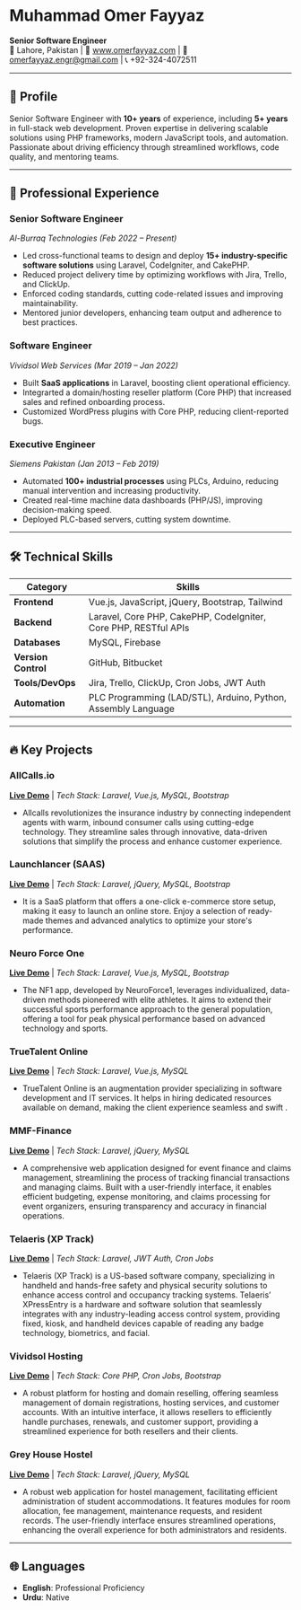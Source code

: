 # Muhammad Omer Fayyaz  
**Senior Software Engineer**  
📍 Lahore, Pakistan | 📧 www.omerfayyaz.com | 📧 omerfayyaz.engr@gmail.com | 📞 +92-324-4072511  

---

## 🚀 Profile  
Senior Software Engineer with **10+ years** of experience, including **5+ years** in full-stack web development. Proven expertise in delivering scalable solutions using PHP frameworks, modern JavaScript tools, and automation. Passionate about driving efficiency through streamlined workflows, code quality, and mentoring teams.  

---

## 💼 Professional Experience  

### **Senior Software Engineer**  
*Al-Burraq Technologies* *(Feb 2022 – Present)*  
- Led cross-functional teams to design and deploy **15+ industry-specific software solutions** using Laravel, CodeIgniter, and CakePHP.  
- Reduced project delivery time by optimizing workflows with Jira, Trello, and ClickUp.  
- Enforced coding standards, cutting code-related issues and improving maintainability.  
- Mentored junior developers, enhancing team output and adherence to best practices.  

### **Software Engineer**  
*Vividsol Web Services* *(Mar 2019 – Jan 2022)*  
- Built **SaaS applications** in Laravel, boosting client operational efficiency.  
- Integrarted a domain/hosting reseller platform (Core PHP) that increased sales and refined onboarding process.  
- Customized WordPress plugins with Core PHP, reducing client-reported bugs.  

### **Executive Engineer**  
*Siemens Pakistan* *(Jan 2013 – Feb 2019)*  
- Automated **100+ industrial processes** using PLCs, Arduino, reducing manual intervention and increasing productivity.  
- Created real-time machine data dashboards (PHP/JS), improving decision-making speed.  
- Deployed PLC-based servers, cutting system downtime.  

---

## 🛠️ Technical Skills  
| **Category**       | **Skills**                                                                 |  
|---------------------|---------------------------------------------------------------------------|  
| **Frontend**        | Vue.js, JavaScript, jQuery, Bootstrap, Tailwind                         |  
| **Backend**         | Laravel, Core PHP, CakePHP, CodeIgniter, Core PHP, RESTful APIs                    |  
| **Databases**       | MySQL, Firebase                                                          |    
| **Version Control**    | GitHub, Bitbucket                      |  
| **Tools/DevOps**    | Jira, Trello, ClickUp, Cron Jobs, JWT Auth                      |  
| **Automation**      | PLC Programming (LAD/STL), Arduino, Python, Assembly Language           |  

---

## 🔥 Key Projects  

### **AllCalls.io**  
**[Live Demo](https://allcalls.io/)** | *Tech Stack: Laravel, Vue.js, MySQL, Bootstrap*  
- Allcalls revolutionizes the insurance industry by connecting independent agents with warm, inbound consumer calls using cutting-edge technology. They streamline sales through innovative, data-driven solutions that simplify the process and enhance customer experience.  

### **Launchlancer (SAAS)**  
**[Live Demo](https://launchlancer.com/)** | *Tech Stack: Laravel, jQuery, MySQL, Bootstrap*  
- It is a SaaS platform that offers a one-click e-commerce store setup, making it easy to launch an online store. Enjoy a selection of ready-made themes and advanced analytics to optimize your store's performance.  

### **Neuro Force One**  
**[Live Demo](https://nf1.app/)** | *Tech Stack: Laravel, Vue.js, MySQL, Bootstrap*  
- The NF1 app, developed by NeuroForce1, leverages individualized, data-driven methods pioneered with elite athletes. It aims to extend their successful sports performance approach to the general population, offering a tool for peak physical performance based on advanced technology and sports.  

### **TrueTalent Online**  
**[Live Demo](https://truetalent.online/)** | *Tech Stack: Laravel, Vue.js, MySQL*  
- TrueTalent Online is an augmentation provider specializing in software development and IT services. It helps in hiring dedicated resources available on demand, making the client experience seamless and swift .  

### **MMF-Finance**  
**[Live Demo](https://mmf-finance.idfusion.com/)** | *Tech Stack: Laravel, jQuery, MySQL*  
- A comprehensive web application designed for event finance and claims management, streamlining the process of tracking financial transactions and managing claims. Built with a user-friendly interface, it enables efficient budgeting, expense monitoring, and claims processing for event organizers, ensuring transparency and accuracy in financial operations.  

### **Telaeris (XP Track)**  
**[Live Demo](https://telaeris.com/)** | *Tech Stack: Laravel, JWT Auth, Cron Jobs*  
- Telaeris (XP Track) is a US-based software company, specializing in handheld and hands-free safety and physical security solutions to enhance access control and occupancy tracking systems. Telaeris’ XPressEntry is a hardware and software solution that seamlessly integrates with any industry-leading access control system, providing fixed, kiosk, and handheld devices capable of reading any badge technology, biometrics, and facial.  

### **Vividsol Hosting**  
**[Live Demo](https://vividsol.com/)** | *Tech Stack: Core PHP, Cron Jobs, Bootstrap*  
- A robust platform for hosting and domain reselling, offering seamless management of domain registrations, hosting services, and customer accounts. With an intuitive interface, it allows resellers to efficiently handle purchases, renewals, and customer support, providing a streamlined experience for both resellers and their clients.  

### **Grey House Hostel**  
**[Live Demo](https://greyhouse.pk/)** | *Tech Stack: Laravel, jQuery, MySQL*  
- A robust web application for hostel management, facilitating efficient administration of student accommodations. It features modules for room allocation, fee management, maintenance requests, and resident records. The user-friendly interface ensures streamlined operations, enhancing the overall experience for both administrators and residents.  

---

## 🌐 Languages  
- **English**: Professional Proficiency  
- **Urdu**: Native  

